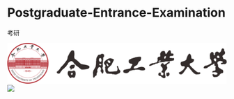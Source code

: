 # Postgraduate-Entrance-Examination
考研

<img src="image/schoollogo.png"  />

<img src="image/schoolbadge.jpg"  />
